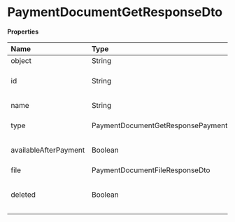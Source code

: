 # PaymentDocumentGetResponseDto

**Properties**

| Name                  | Type                                          | Required | Description                            |
| :-------------------- | :-------------------------------------------- | :------- | :------------------------------------- |
| object                | String                                        | ❌       | Object type                            |
| id                    | String                                        | ❌       | Unique document identifier             |
| name                  | String                                        | ❌       | Document name                          |
| type                  | PaymentDocumentGetResponsePaymentDocumentType | ❌       | Document type                          |
| availableAfterPayment | Boolean                                       | ❌       | Available only after payment           |
| file                  | PaymentDocumentFileResponseDto                | ❌       | File object                            |
| deleted               | Boolean                                       | ❌       | Indicates whether the file was removed |

<!-- This file was generated by liblab | https://liblab.com/ -->

